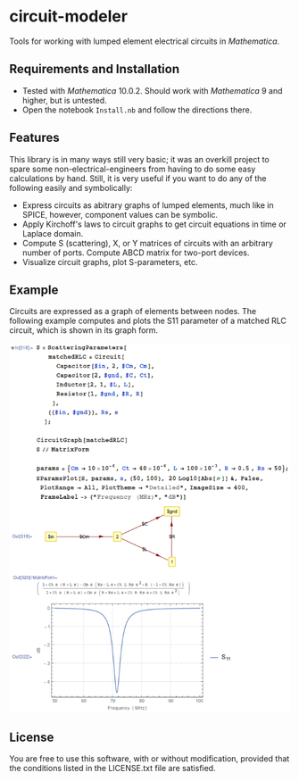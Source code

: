 # circuit-modeler
Tools for working with lumped element electrical circuits in *Mathematica*.

## Requirements and Installation

 - Tested with *Mathematica* 10.0.2. Should work with *Mathematica* 9 and higher, but is untested.
 - Open the notebook `Install.nb` and follow the directions there.

## Features

This library is in many ways still very basic; it was an overkill project to spare some non-electrical-engineers from having to do some easy calculations by hand. Still, it is very useful if you want to do any of the following easily and symbolically:

 - Express circuits as abitrary graphs of lumped elements, much like in SPICE, however, component values can be symbolic.
 - Apply Kirchoff's laws to circuit graphs to get circuit equations in time or Laplace domain.
 - Compute S (scattering), X, or Y matrices of circuits with an arbitrary number of ports. Compute ABCD matrix for two-port devices.
 - Visualize circuit graphs, plot S-parameters, etc.
 
## Example

Circuits are expressed as a graph of elements between nodes.
The following example computes and plots the S11 parameter of a matched RLC circuit, which is shown in its graph form.

![Screenshot](doc/readme-example.png)

## License

You are free to use this software, with or without modification, provided that the conditions listed in the LICENSE.txt file are satisfied.
